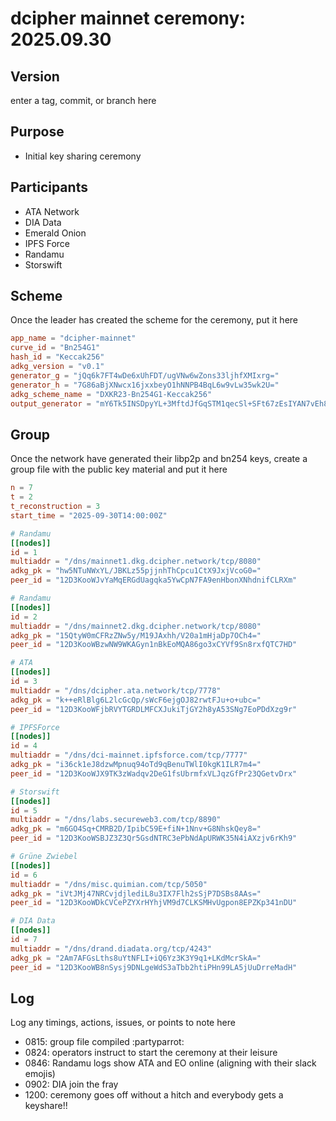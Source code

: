 # dcipher mainnet ceremony: 2025.09.30

## Version
enter a tag, commit, or branch here

## Purpose
- Initial key sharing ceremony

## Participants
- ATA Network
- DIA Data
- Emerald Onion
- IPFS Force
- Randamu
- Storswift

## Scheme 
Once the leader has created the scheme for the ceremony, put it here

```toml
app_name = "dcipher-mainnet"
curve_id = "Bn254G1"
hash_id = "Keccak256"
adkg_version = "v0.1"
generator_g = "jQq6k7FT4wDe6xUhFDT/ugVNw6wZons33ljhfXMIxrg="
generator_h = "7G86aBjXNwcx16jxxbeyO1hNNPB4BqL6w9vLw35wk2U="
adkg_scheme_name = "DXKR23-Bn254G1-Keccak256"
output_generator = "mY6Tk5INSDpyYL+3MftdJfGqSTM1qecSl+SFt67zEsIYAN7vEh8edkJqAGZeXER5Z0Mi1Pde2t1G3r1c2ZL27Q=="
```

## Group 
Once the network have generated their libp2p and bn254 keys, create a group file with the public key material and put it here

```toml
n = 7
t = 2
t_reconstruction = 3
start_time = "2025-09-30T14:00:00Z"

# Randamu
[[nodes]]
id = 1
multiaddr = "/dns/mainnet1.dkg.dcipher.network/tcp/8080"
adkg_pk = "hw5NTuNWxYL/JBKLz55pjjnhThCpcu1CtX9JxjVcoG0="
peer_id = "12D3KooWJvYaMqERGdUagqka5YwCpN7FA9enHbonXNhdnifCLRXm"

# Randamu
[[nodes]]
id = 2
multiaddr = "/dns/mainnet2.dkg.dcipher.network/tcp/8080"
adkg_pk = "15QtyW0mCFRzZNw5y/M19JAxhh/V20a1mHjaDp7OCh4="
peer_id = "12D3KooWBzwNW9WKAGyn1nBkEoMQA86go3xCYVf9Sn8rxfQTC7HD"

# ATA
[[nodes]]
id = 3
multiaddr = "/dns/dcipher.ata.network/tcp/7778"
adkg_pk = "k++eRlBlg6L2lcGcQp/sWcF6ejgOJ82rwtFJu+o+ubc="
peer_id = "12D3KooWFjbRVYTGRDLMFCXJukiTjGY2h8yA53SNg7EoPDdXzg9r"

# IPFSForce
[[nodes]]
id = 4
multiaddr = "/dns/dci-mainnet.ipfsforce.com/tcp/7777"
adkg_pk = "i36ck1eJ8dzwMpnuq94oTd9qBenuTWlI0kgK1ILR7m4="
peer_id = "12D3KooWJX9TK3zWadqv2DeG1fsUbrmfxVLJqzGfPr23QGetvDrx"

# Storswift
[[nodes]]
id = 5
multiaddr = "/dns/labs.secureweb3.com/tcp/8890"
adkg_pk = "m6GO4Sq+CMRB2D/IpibC59E+fiN+1Nnv+G8NhskQey8="
peer_id = "12D3KooWSBJZ3Z3Qr5GsdNTRC3ePbNdApURWK35N4iAXzjv6rKh9"

# Grüne Zwiebel
[[nodes]]
id = 6
multiaddr = "/dns/misc.quimian.com/tcp/5050"
adkg_pk = "iVtJMj47NRCvjdjlediL8u3IX7Flh2sSjP7DSBs8AAs="
peer_id = "12D3KooWDkCVCePZYXrHYhjVM9d7CLKSMHvUgpon8EPZKp341nDU"

# DIA Data
[[nodes]]
id = 7
multiaddr = "/dns/drand.diadata.org/tcp/4243"
adkg_pk = "2Am7AFGsLths8uYtNFLI+iQ6Yz3K3Y9q1+LKdMcrSkA="
peer_id = "12D3KooWB8nSysj9DNLgeWdS3aTbb2htiPHn99LA5jUuDrreMadH"

```

## Log
Log any timings, actions, issues, or points to note here
- 0815: group file compiled :partyparrot:
- 0824: operators instruct to start the ceremony at their leisure
- 0846: Randamu logs show ATA and EO online (aligning with their slack emojis)
- 0902: DIA join the fray
- 1200: ceremony goes off without a hitch and everybody gets a keyshare!!


